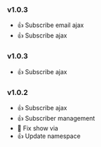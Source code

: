 ### v1.0.3 
* :+1: Subscribe email ajax
* :+1: Subscribe ajax

### v1.0.3 
* :+1: Subscribe ajax

### v1.0.2 
* :+1: Subscribe ajax
* :+1: Subscriber management
* :bug: Fix show via
* :+1: Update namespace
